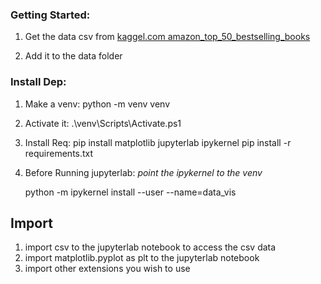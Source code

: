 ### Getting Started:
1. Get the data csv from
[kaggel.com amazon_top_50_bestselling_books](https://www.kaggle.com/sootersaalu/amazon-top-50-bestselling-books-2009-2019)

2. Add it to the data folder

### Install Dep:
1. Make a venv:
    python -m venv venv

2. Activate it:
    .\venv\Scripts\Activate.ps1

3. Install Req:
    pip install matplotlib jupyterlab ipykernel
    pip install -r requirements.txt

4. Before Running jupyterlab:
    *point the ipykernel to the venv*

    python -m ipykernel install --user --name=data_vis

## Import
1. import csv to the jupyterlab notebook to access the csv data
2. import matplotlib.pyplot as plt to the jupyterlab notebook
3. import other extensions you wish to use



